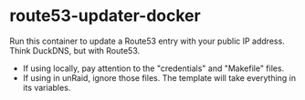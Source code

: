 # route53-updater-docker
Run this container to update a Route53 entry with your public IP address.  Think DuckDNS, but with Route53.

- If using locally, pay attention to the "credentials" and "Makefile" files.
- If using in unRaid, ignore those files.  The template will take everything in its variables.

